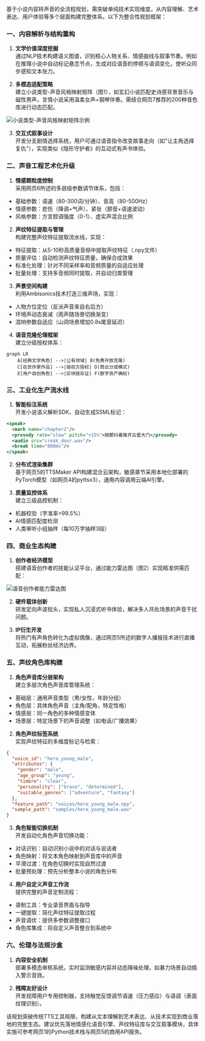 基于小说内容转声音的全流程规划，需突破单纯技术实现维度，从内容理解、艺术表达、用户体验等多个层面构建完整体系。以下为整合性规划框架：

### 一、内容解析与结构重构
1. **文学价值深度挖掘**  
通过NLP技术构建语义图谱，识别核心人物关系、情感曲线与叙事节奏。例如在推理小说中自动标记悬念节点，生成对应语音的停顿与语调变化，使听众同步感知文本张力。

2. **多模态适配策略**  
建立小说类型-声音风格映射矩阵（图1），如玄幻小说匹配史诗感背景音乐与磁性男声，言情小说采用温柔女声+钢琴伴奏。需结合网页7推荐的200种音色库进行动态匹配。

![小说类型-声音风格映射矩阵示例](https://via.placeholder.com/600x400)

3. **交互式叙事设计**  
开发分支剧情选择系统，用户可通过语音指令改变故事走向（如"让主角选择复仇"），实现类似《隐形守护者》的互动式有声书体验。

### 二、声音工程艺术化升级
1. **情感颗粒度控制**  
采用网页6所述的多层级参数调节体系，包括：
- 基础参数：语速（80-300词/分钟）、音高（80-500Hz）
- 情感参数：悲伤（降调+气声）、紧张（颤音+语速波动）
- 风格参数：方言腔调强度（0-1）、虚实声混合比例

2. **声纹特征提取与管理**  
构建完整声纹特征提取流水线，实现：
- 特征提取：从5-10秒高质量音频中提取声纹特征（.npy文件）
- 质量评估：自动检测声纹特征质量，确保合成效果
- 标准化处理：针对不同采样率和音频质量的自适应处理
- 批量处理：支持多音频同时提取，并自动归类管理

3. **声景空间构建**  
利用Ambisonics技术打造三维声场，实现：
- 人物方位定位（反派声音来自右后方）
- 环境声动态衰减（雨声随场景切换渐变）
- 混响参数自适应（山洞场景增加0.8s尾音延迟）

4. **语音克隆伦理框架**  
建立分级授权体系：
```mermaid
graph LR
    A[经典文学角色] -->|公有领域| B(免费开放克隆)
    C[在世作家作品] -->|版权方授权| D(商业分成模式)
    E[用户自创角色] -->|区块链存证| F(数字资产确权)
```

### 三、工业化生产流水线
1. **智能标注系统**  
开发小说语义解析SDK，自动生成SSML标记：
```xml
<speak>
  <mark name="chapter2"/> 
  <prosody rate="slow" pitch="+15%">她颤抖着推开古堡大门</prosody>
  <audio src="creak_door.wav"/>
  <break time="800ms"/>
</speak>
```

2. **分布式渲染集群**  
基于网页5的TTSMaker API构建混合云架构，敏感章节采用本地化部署的PyTorch模型（如网页4的pyttsx3），通用内容调用云端AI引擎。

3. **质量监控体系**  
建立三级品控机制：
- 机器校验（字准率>99.5%）
- AI情感匹配度检测
- 人类审听小组抽样（每10万字抽样3段）

### 四、商业生态构建
1. **创作者经济模型**  
搭建语音创作者的技能认证平台，通过能力雷达图（图2）实现精准供需匹配：

![语音创作者能力雷达图](https://via.placeholder.com/600x400)

2. **硬件载体创新**  
研发定向声波枕头，实现私人沉浸式听书体验，解决多人共处场景的声音干扰问题。

3. **IP衍生开发**  
将热门有声角色转化为虚拟偶像，通过网页5所述的数字人播报技术进行直播互动，拓展粉丝经济边界。

### 五、声纹角色库构建
1. **角色声音库分层架构**  
建立多层次角色声音库管理系统：
- 基础层：通用声音类型（男/女性，年龄分组）
- 角色层：具体角色声音（主角/配角，特定性格）
- 情感层：同一角色的多种情感变体
- 场景层：特定场景下的声音调整（如电话/广播效果）

2. **角色声纹标签系统**  
实现声纹特征的多维度标记与检索：
```json
{
  "voice_id": "hero_young_male",
  "attributes": {
    "gender": "male",
    "age_group": "young",
    "timbre": "clear",
    "personality": ["brave", "determined"],
    "suitable_genres": ["adventure", "fantasy"]
  },
  "feature_path": "voices/hero_young_male.npy",
  "sample_path": "samples/hero_young_male.wav"
}
```

3. **角色智能切换机制**  
开发自动化角色声音切换功能：
- 对话识别：自动识别小说中的对话与说话者
- 角色映射：将文本角色映射到声音库中的声音
- 平滑过渡：在角色切换时实现自然过渡
- 批量预处理：预先分析整本小说的角色分布

4. **用户自定义声音工作流**  
提供完整的声音定制流程：
- 录制工具：专业录音界面与指导
- 一键提取：简化声纹特征提取过程
- 声音调优：提供多参数调整接口
- 角色库集成：将自定义声音整合到系统中

### 六、伦理与法规沙盒
1. **内容安全机制**  
部署多模态审核系统，实时监测敏感内容并动态降噪处理，如暴力场景自动插入警示音效。

2. **残障友好设计**  
开发视障用户专用控制器，支持触觉反馈调节语速（压力感应）与语调（表面纹理识别）。

该规划突破传统TTS工具局限，构建从文本理解到艺术表达、从技术实现到商业落地的完整生态。建议优先落地情感化语音引擎、声纹特征库与交互叙事模块，具体实施可参考网页1的Python技术栈与网页5的商用API服务。